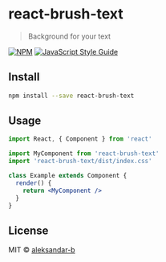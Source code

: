 # react-brush-text

> Background for your text

[![NPM](https://img.shields.io/npm/v/react-brush-text.svg)](https://www.npmjs.com/package/react-brush-text) [![JavaScript Style Guide](https://img.shields.io/badge/code_style-standard-brightgreen.svg)](https://standardjs.com)

## Install

```bash
npm install --save react-brush-text
```

## Usage

```jsx
import React, { Component } from 'react'

import MyComponent from 'react-brush-text'
import 'react-brush-text/dist/index.css'

class Example extends Component {
  render() {
    return <MyComponent />
  }
}
```

## License

MIT © [aleksandar-b](https://github.com/aleksandar-b)
